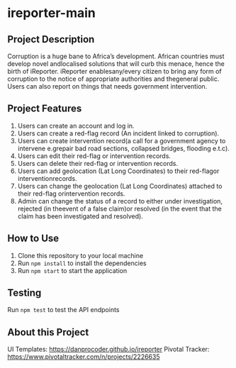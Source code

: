 # ireporter-main

## Project Description
Corruption is a huge bane to Africa’s development. African countries must develop novel andlocalised solutions that will curb this menace, hence the birth of iReporter. iReporter enablesany/every citizen to bring any form of corruption to the notice of appropriate authorities and thegeneral public. Users can also report on things that needs government intervention.

## Project Features
1. Users can create an account and log in.
2. Users can create a ​red-flag ​​record (An incident linked to corruption).
3. Users can create ​intervention​​ record​​​(a call for a government agency to intervene e.grepair bad road sections, collapsed bridges, flooding e.t.c).
4. Users can edit their ​red-flag ​​or ​intervention ​​records.
5. Users can delete their ​red-flag ​​or ​intervention ​​records.
6. Users can add geolocation (Lat Long Coordinates) to their ​red-flag ​​or ​interventionrecords​.
7. Users can change the geolocation (Lat Long Coordinates) attached to their ​red-flag ​​orintervention ​​records​.
8. Admin can change the ​status​​ of a record to either ​under investigation, rejected ​​(in theevent of a false claim)​​​or​ resolved ​​(in the event that the claim has been investigated and resolved)​.

## How to Use
1. Clone this repository to your local machine 
2. Run `npm install` to install the dependencies
3. Run `npm start` to start the application

## Testing
Run `npm test` to test the API endpoints

## About this Project
UI Templates: https://danprocoder.github.io/ireporter
Pivotal Tracker: https://www.pivotaltracker.com/n/projects/2226635